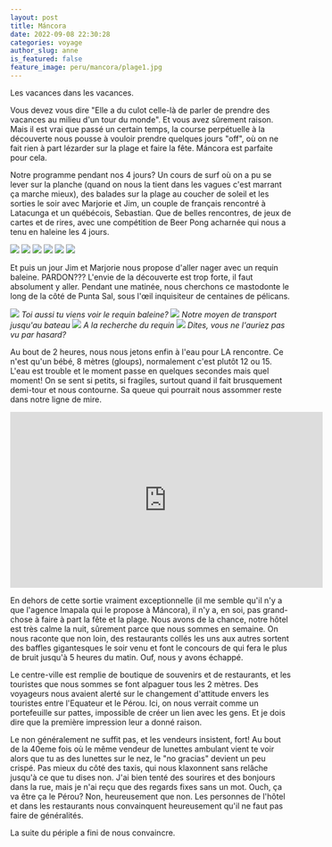 ```yaml
---
layout: post
title: Máncora
date: 2022-09-08 22:30:28
categories: voyage
author_slug: anne
is_featured: false
feature_image: peru/mancora/plage1.jpg
---
```


Les vacances dans les vacances.

Vous devez vous dire "Elle a du culot celle-là de parler de prendre des vacances au milieu d'un tour du monde". Et vous avez sûrement raison. Mais il est vrai que passé un certain temps, la course perpétuelle à la découverte nous pousse à vouloir prendre quelques jours "off", où on ne fait rien à part lézarder sur la plage et faire la fête. Máncora est parfaite pour cela.

Notre programme pendant nos 4 jours? Un cours de surf où on a pu se lever sur la planche (quand on nous la tient dans les vagues c'est marrant ça marche mieux), des balades sur la plage au coucher de soleil et les sorties le soir avec Marjorie et Jim, un couple de français rencontré à Latacunga et un québécois, Sebastian. Que de belles rencontres, de jeux de cartes et de rires, avec une compétition de Beer Pong acharnée qui nous a tenu en haleine les 4 jours.

![](img//peru/mancora/plage6.jpg)
![](img//peru/mancora/plage3.jpg)
![](img//peru/mancora/plage2.jpg)
![](img//peru/mancora/plage4.jpg)
![](img//peru/mancora/plage5.jpg)
![](img//peru/mancora/hotel.jpg)

Et puis un jour Jim et Marjorie nous propose d'aller nager avec un requin baleine. PARDON??? L'envie de la découverte est trop forte, il faut absolument y aller. Pendant une matinée, nous cherchons ce mastodonte le long de la côté de Punta Sal, sous l'œil inquisiteur de centaines de pélicans.

![](img//peru/mancora/chien.jpg)
*Toi aussi tu viens voir le requin baleine?*
![](img//peru/mancora/banane.jpg)
*Notre moyen de transport jusqu'au bateau*
![](img//peru/mancora/bateau.jpg)
*A la recherche du requin*
![](img//peru/mancora/pelicans.jpg)
*Dites, vous ne l'auriez pas vu par hasard?*

Au bout de 2 heures, nous nous jetons enfin à l'eau pour LA rencontre. Ce n'est qu'un bébé, 8 mètres (gloups), normalement c'est plutôt 12 ou 15. L'eau est trouble et le moment passe en quelques secondes mais quel moment! On se sent si petits, si fragiles, surtout quand il fait brusquement demi-tour et nous contourne. Sa queue qui pourrait nous assommer reste dans notre ligne de mire.

<iframe width="560" height="315" src="https://www.youtube.com/embed/FNmb0wu9Bz0" title="YouTube video player" frameborder="0" allow="accelerometer; autoplay; clipboard-write; encrypted-media; gyroscope; picture-in-picture" allowfullscreen></iframe>

En dehors de cette sortie vraiment exceptionnelle (il me semble qu'il n'y a que l'agence Imapala qui le propose à  Máncora), il n'y a, en soi, pas grand-chose à faire à part la fête et la plage. Nous avons de la chance, notre hôtel est très calme la nuit, sûrement parce que nous sommes en semaine. On nous raconte que non loin, des restaurants collés les uns aux autres sortent des baffles gigantesques le soir venu et font le concours de qui fera le plus de bruit jusqu'à 5 heures du matin. Ouf, nous y avons échappé.

Le centre-ville est remplie de boutique de souvenirs et de restaurants, et les touristes que nous sommes se font alpaguer tous les 2 mètres. Des voyageurs nous avaient alerté sur le changement d'attitude envers les touristes entre l'Equateur et le Pérou. Ici, on nous verrait comme un portefeuille sur pattes, impossible de créer un lien avec les gens. Et je dois dire que la première impression leur a donné raison. 

Le non généralement ne suffit pas, et les vendeurs insistent, fort! Au bout de la 40eme fois où le même vendeur de lunettes ambulant vient te voir alors que tu as des lunettes sur le nez, le "no gracias" devient un peu crispé. Pas mieux du côté des taxis, qui nous klaxonnent sans relâche jusqu'à ce que tu dises non. J'ai bien tenté des sourires et des bonjours dans la rue, mais je n'ai reçu que des regards fixes sans un mot. Ouch, ça va être ça le Pérou? Non, heureusement que non. Les personnes de l'hôtel et dans les restaurants nous convainquent heureusement qu'il ne faut pas faire de généralités.

La suite du périple a fini de nous convaincre.